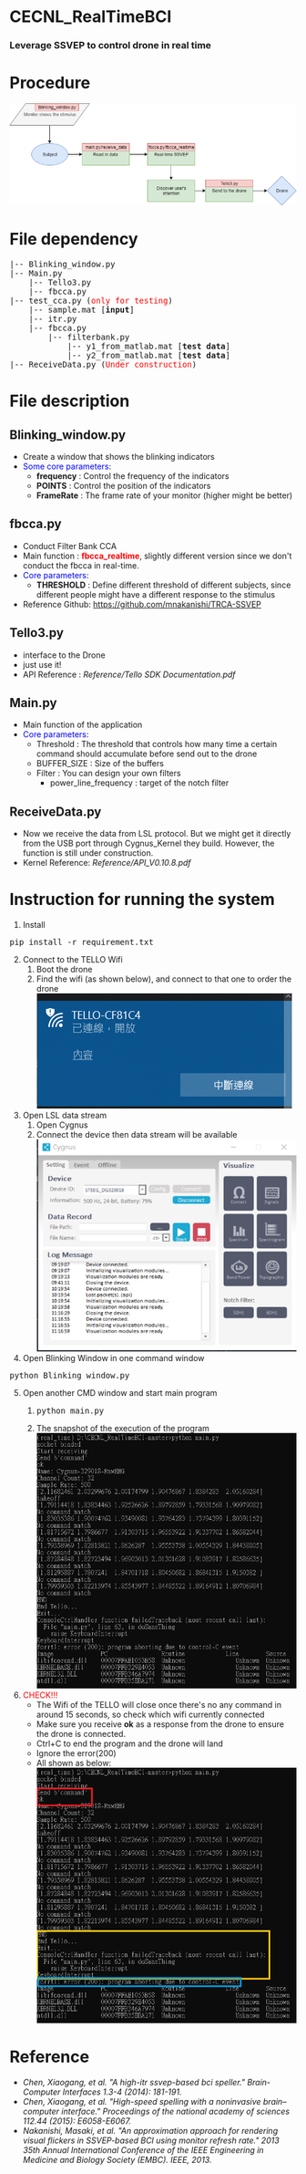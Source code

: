 # CECNL_RealTimeBCI
### Leverage SSVEP to control drone in real time

# Procedure
![Procedure](./fig/Procedure.png)

# File dependency
<pre>
|-- Blinking_window.py
|-- Main.py
    |-- Tello3.py
    |-- fbcca.py
|-- test_cca.py (<span style="color:red">only for testing</span>)
    |-- sample.mat [<b>input</b>]
    |-- itr.py
    |-- fbcca.py
        |-- filterbank.py
            |-- y1_from_matlab.mat [<b>test data</b>]
            |-- y2_from_matlab.mat [<b>test data</b>]
|-- ReceiveData.py (<span style="color:red">Under construction</span>)
</pre>

# File description

## Blinking_window.py
- Create a window that shows the blinking indicators
- <span style="color:blue">Some core parameters</span>:
    - **frequency** : Control the frequency of the indicators
    - **POINTS** : Control the position of the indicators
    - **FrameRate** : The frame rate of your monitor (higher might be better) 

## fbcca.py
- Conduct Filter Bank CCA
- Main function : <span style="color:red">**fbcca_realtime**</span>, slightly different version since we don't conduct the fbcca in real-time. 
- <span style="color:blue">Core parameters</span>: 
    - **THRESHOLD** : Define different threshold of different subjects, since different people might have a different response to the stimulus 
- Reference Github: https://github.com/mnakanishi/TRCA-SSVEP

## Tello3.py
- interface to the Drone 
- just use it!
- API Reference : *Reference/Tello SDK Documentation.pdf*

## Main.py
- Main function of the application
- <span style="color:blue">Core parameters</span>: 
    - Threshold : The threshold that controls how many time a certain command should accumulate before send out to the drone
    - BUFFER_SIZE : Size of the buffers
    - Filter : You can design your own filters
        - power_line_frequency : target of the notch filter

## ReceiveData.py
- Now we receive the data from LSL protocol. But we might get it directly from the USB port through Cygnus_Kernel they build. However, the function is still under construction.
- Kernel Reference: *Reference/API_V0.10.8.pdf*

# Instruction for running the system

1. Install
<pre>pip install -r requirement.txt</pre>
2. Connect to the TELLO Wifi
    1. Boot the drone
    2. Find the wifi (as shown below), and connect to that one to order the drone 
    ![WIFI](./fig/WIFI.png)
3. Open LSL data stream
    1. Open Cygnus
    2. Connect the device then data stream will be available
    ![LSL](./fig/LSL.png)
4. Open Blinking Window in one command window
<pre>python Blinking_window.py</pre>
5. Open another CMD window and start main program
    1. <pre>python main.py</pre>
    2. The snapshot of the execution of the program
    ![MAIN](./fig/MAIN.png)
6. <span style="color:red">CHECK!!!</span>
    - The Wifi of the TELLO will close once there's no any command in around 15 seconds, so check which wifi currently connected
    - Make sure you receive **ok** as a response from the drone to ensure the drone is connected.
    - Ctrl+C to end the program and the drone will land 
    - Ignore the error(200)
    - All shown as below:
    ![OK](./fig/OK.png)

# Reference
- *Chen, Xiaogang, et al. "A high-itr ssvep-based bci speller." Brain-Computer Interfaces 1.3-4 (2014): 181-191.*
- *Chen, Xiaogang, et al. "High-speed spelling with a noninvasive brain–computer interface." Proceedings of the national academy of sciences 112.44 (2015): E6058-E6067.*
- *Nakanishi, Masaki, et al. "An approximation approach for rendering visual flickers in SSVEP-based BCI using monitor refresh rate." 2013 35th Annual International Conference of the IEEE Engineering in Medicine and Biology Society (EMBC). IEEE, 2013.* 